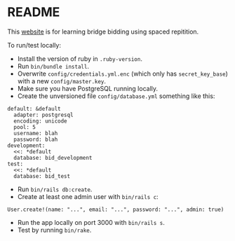 # README

This [website](https://bid.sanichi.me/) is for learning bridge bidding using spaced repitition.

To run/test locally:

* Install the version of ruby in `.ruby-version`.
* Run `bin/bundle install`.
* Overwrite `config/credentials.yml.enc` (which only has `secret_key_base`) with a new `config/master.key`.
* Make sure you have PostgreSQL running locally.
* Create the unversioned file `config/database.yml` something like this:
```
default: &default
  adapter: postgresql
  encoding: unicode
  pool: 5
  username: blah
  password: blah
development:
  <<: *default
  database: bid_development
test:
  <<: *default
  database: bid_test
```
* Run `bin/rails db:create`.
* Create at least one admin user with `bin/rails c`:
```
User.create!(name: "...", email: "...", password: "...", admin: true)
```
* Run the app locally on port 3000 with `bin/rails s`.
* Test by running `bin/rake`.
